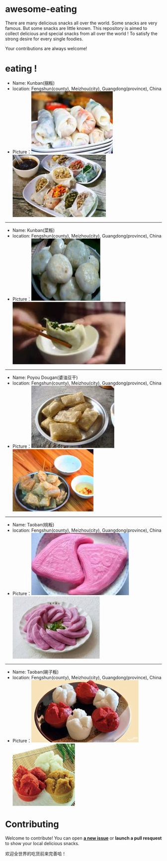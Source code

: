 # awesome-eating
There are many delicious snacks all over the world. Some snacks are very famous. But some snacks are little known. This repository is aimed to collect delicious and special snacks from all over the world ! To satisfy the strong desire for every single foodies.

Your contributions are always welcome!

# eating !
- Name: Kunban(捆粄)
- location: Fengshun(county), Meizhou(city), Guangdong(province), China
- Picture：<img src="imgs/kunban2.jpg" height="200"><img src="imgs/kunban3.jpg" height="200">

---
- Name: Kunban(菜粄)
- location: Fengshun(county), Meizhou(city), Guangdong(province), China
- Picture：<img src="imgs/caiban.jpg" height="200"><img src="imgs/caiban2.jpg" height="200">
  
---
- Name: Poyou Dougan(婆油豆干)
- location: Fengshun(county), Meizhou(city), Guangdong(province), China
- Picture：<img src="imgs/poyou-dougan.jpg" height="200"><img src="imgs/poyou-dougan2.jpg" height="200">

---
- Name: Taoban(桃粄)
- location: Fengshun(county), Meizhou(city), Guangdong(province), China
- Picture：<img src="imgs/taoban.jpg" height="200"><img src="imgs/taoban2.jpg" height="200">

---
- Name: Taoban(碗子粄)
- location: Fengshun(county), Meizhou(city), Guangdong(province), China
- Picture：<img src="imgs/wanziban.jpg" height="200"><img src="imgs/wanziban2.jpg" height="200">

# Contributing
Welcome to contribute! You can open [**a new issue**](https://github.com/jockerxlj/awesome-eating/issues/new) or **launch a pull resquest** to show your local delicious snacks.

欢迎全世界的吃货前来完善哈！
